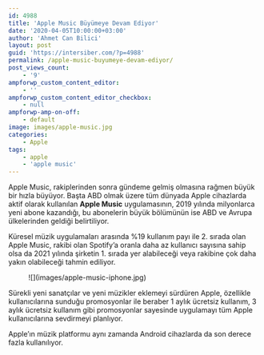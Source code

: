 ```yaml
---
id: 4988
title: 'Apple Music Büyümeye Devam Ediyor'
date: '2020-04-05T10:00:00+03:00'
author: 'Ahmet Can Bilici'
layout: post
guid: 'https://intersiber.com/?p=4988'
permalink: /apple-music-buyumeye-devam-ediyor/
post_views_count:
    - '9'
ampforwp_custom_content_editor:
    - ''
ampforwp_custom_content_editor_checkbox:
    - null
ampforwp-amp-on-off:
    - default
image: images/apple-music.jpg
categories:
    - Apple
tags:
    - apple
    - 'apple music'
---
```


Apple Music, rakiplerinden sonra gündeme gelmiş olmasına rağmen büyük bir hızla büyüyor. Başta ABD olmak üzere tüm dünyada Apple cihazlarda aktif olarak kullanılan **Apple Music** uygulamasının, 2019 yılında milyonlarca yeni abone kazandığı, bu abonelerin büyük bölümünün ise ABD ve Avrupa ülkelerinden geldiği belirtiliyor.

Küresel müzik uygulamaları arasında %19 kullanım payı ile 2. sırada olan Apple Music, rakibi olan Spotify’a oranla daha az kullanıcı sayısına sahip olsa da 2021 yılında şirketin 1. sırada yer alabileceği veya rakibine çok daha yakın olabileceği tahmin ediliyor.

<figure class="wp-block-image size-large">![](images/apple-music-iphone.jpg)</figure>Sürekli yeni sanatçılar ve yeni müzikler eklemeyi sürdüren Apple, özellikle kullanıcılarına sunduğu promosyonlar ile beraber 1 aylık ücretsiz kullanım, 3 aylık ücretsiz kullanım gibi promosyonlar sayesinde uygulamayı tüm Apple kullanıcılarına sevdirmeyi planlıyor.

Apple’ın müzik platformu aynı zamanda Android cihazlarda da son derece fazla kullanılıyor.